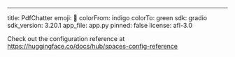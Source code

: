 ---
title: PdfChatter
emoji: 🏢
colorFrom: indigo
colorTo: green
sdk: gradio
sdk_version: 3.20.1
app_file: app.py
pinned: false
license: afl-3.0

Check out the configuration reference at https://huggingface.co/docs/hub/spaces-config-reference
